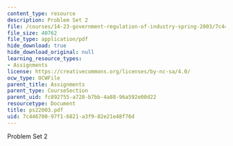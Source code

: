 ```yaml
---
content_type: resource
description: Problem Set 2
file: /courses/14-23-government-regulation-of-industry-spring-2003/7c44670097f16821a3f982e21e48f76d_ps22003.pdf
file_size: 40762
file_type: application/pdf
hide_download: true
hide_download_original: null
learning_resource_types:
- Assignments
license: https://creativecommons.org/licenses/by-nc-sa/4.0/
ocw_type: OCWFile
parent_title: Assignments
parent_type: CourseSection
parent_uid: fc892755-a728-b7bb-4a88-96a592e00d22
resourcetype: Document
title: ps22003.pdf
uid: 7c446700-97f1-6821-a3f9-82e21e48f76d
---
```

Problem Set 2